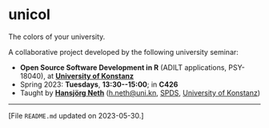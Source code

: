 # unicol

The colors of your university.

<!-- Course coordinates: --> 

A collaborative project developed by the following university seminar:

* **Open Source Software Development in R** (ADILT applications, PSY-18040), at **[University of Konstanz](https://www.uni-konstanz.de/en/)**   
* Spring 2023: **Tuesdays**, **13:30--15:00**; in **C426** 
* Taught by **[Hansjörg Neth](https://neth.de/)** (<h.neth@uni.kn>, [SPDS](https://www.spds.uni-konstanz.de/), [University of Konstanz](https://www.uni-konstanz.de/en/))


------

<!-- Footer: -->

[File `README.md` updated on 2023-05-30.]

<!-- eof. --> 
